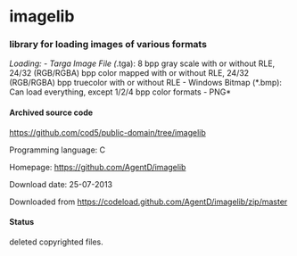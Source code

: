 # imagelib #

### library for loading images of various formats ###

*Loading: - Targa Image File (*.tga):
                  8 bpp gray scale with or without RLE,
                  24/32 (RGB/RGBA) bpp color mapped with or without RLE,
                  24/32 (RGB/RGBA) bpp truecolor with or without RLE
              - Windows Bitmap (*.bmp):
                  Can load everything, except 1/2/4 bpp color formats
              - PNG\*

#### Archived source code ####
https://github.com/cod5/public-domain/tree/imagelib

Programming language: C

Homepage: https://github.com/AgentD/imagelib

Download date: 25-07-2013

Downloaded from https://codeload.github.com/AgentD/imagelib/zip/master

#### Status ####
deleted copyrighted files.

